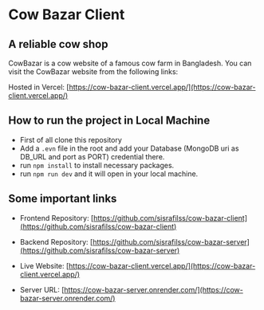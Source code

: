 # Cow Bazar Client
## A reliable cow shop

CowBazar is a cow website of a famous cow farm in Bangladesh. You can visit the CowBazar website from the following links:

Hosted in Vercel: [https://cow-bazar-client.vercel.app/](https://cow-bazar-client.vercel.app/)


## How to run the project in Local Machine
* First of all clone this repository
* Add a `.evn` file in the root and add your Database (MongoDB uri as DB_URL and port as PORT) credential there.
* run `npm install` to install necessary packages.
* run `npm run dev` and it will open in your local machine.

## Some important links
* Frontend Repository: [https://github.com/sisrafilss/cow-bazar-client](https://github.com/sisrafilss/cow-bazar-client)

* Backend Repository: [https://github.com/sisrafilss/cow-bazar-server](https://github.com/sisrafilss/cow-bazar-server)

* Live Website: [https://cow-bazar-client.vercel.app/](https://cow-bazar-client.vercel.app/)

* Server URL: [https://cow-bazar-server.onrender.com/](https://cow-bazar-server.onrender.com/)

